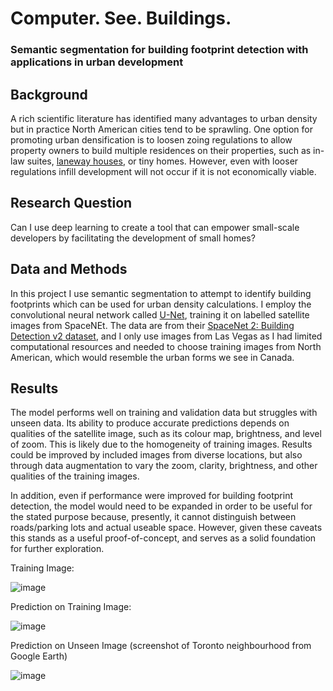 # Computer. See. Buildings.
### Semantic segmentation for building footprint detection with applications in urban development


## Background

A rich scientific literature has identified many advantages to urban density but in practice North American cities tend to be sprawling. One option for promoting urban densification is to loosen zoing regulations to allow property owners to build multiple residences on their properties, such as in-law suites, [laneway houses](https://www.toronto.ca/city-government/planning-development/planning-studies-initiatives/changing-lanes-the-city-of-torontos-review-of-laneway-suites/), or tiny homes. However, even with looser regulations infill development will not occur if it is not economically viable.


## Research Question

Can I use deep learning to create a tool that can empower small-scale developers by facilitating the development of small homes?


## Data and Methods

In this project I use semantic segmentation to attempt to identify building footprints which can be used for urban density calculations. I employ the convolutional neural network called [U-Net](https://en.wikipedia.org/wiki/U-Net), training it on labelled satellite images from SpaceNEt. The data are from their [SpaceNet 2: Building Detection v2 dataset](https://spacenet.ai/spacenet-buildings-dataset-v2/), and I only use images from Las Vegas as I had limited computational resources and needed to choose training images from North American, which would resemble the urban forms we see in Canada.


## Results

The model performs well on training and validation data but struggles with unseen data. Its ability to produce accurate predictions depends on qualities of the satellite image, such as its colour map, brightness, and level of zoom. This is likely due to the homogeneity of training images. Results could be improved by included images from diverse locations, but also through data augmentation to vary the zoom, clarity, brightness, and other qualities of the training images.

In addition, even if performance were improved for building footprint detection, the model would need to be expanded in order to be useful for the stated purpose because, presently, it cannot distinguish between roads/parking lots and actual useable space. However, given these caveats this stands as a useful proof-of-concept, and serves as a solid foundation for further exploration.

Training Image:

 ![image](https://user-images.githubusercontent.com/91850081/161823227-807c23ac-aec4-418c-af02-be5860715125.png)

Prediction on Training Image:

 ![image](https://user-images.githubusercontent.com/91850081/161823276-cf8f3550-d3fd-4dad-8ffd-4571b235ab56.png)

Prediction on Unseen Image (screenshot of Toronto neighbourhood from Google Earth)

![image](https://user-images.githubusercontent.com/91850081/161821190-e04b5cb2-ee80-49a7-bb96-6c98e4971b30.png)
